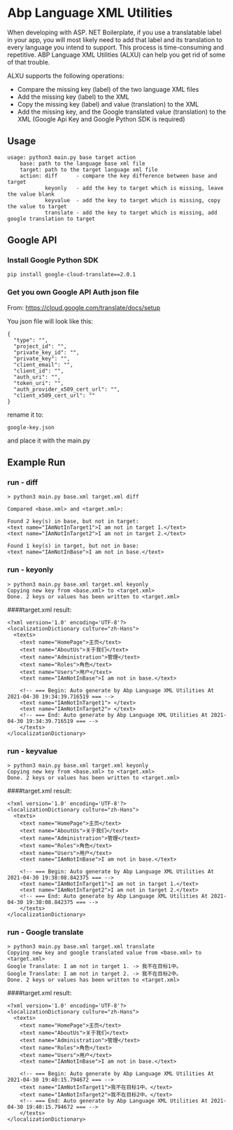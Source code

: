# Abp Language XML Utilities

When developing with ASP. NET Boilerplate, if you use a translatable label in your app, you will most likely need to add that label and its translation to every language you intend to support.
This process is time-consuming and repetitive.
ABP Language XML Utilities (ALXU) can help you get rid of some of that trouble.

ALXU supports the following operations:
 - Compare the missing key (label) of the two language XML files
 - Add the missing key (label) to the XML
 - Copy the missing key (label) and value (translation) to the XML
 - Add the missing key, and the Google translated value (translation) to the XML (Google Api Key and Google Python SDK is required)

## Usage
```
usage: python3 main.py base target action
    base: path to the language base xml file
    target: path to the target language xml file
    action: diff      - compare the key difference between base and target
            keyonly   - add the key to target which is missing, leave the value blank
            keyvalue  - add the key to target which is missing, copy the value to target
            translate - add the key to target which is missing, add google translation to target
```
## Google API
### Install Google Python SDK
```
pip install google-cloud-translate==2.0.1
```
### Get you own Google API Auth json file
From: https://cloud.google.com/translate/docs/setup

You json file will look like this:
```
{
  "type": "",
  "project_id": "",
  "private_key_id": "",
  "private_key": "",
  "client_email": "",
  "client_id": "",
  "auth_uri": "",
  "token_uri": "",
  "auth_provider_x509_cert_url": "",
  "client_x509_cert_url": ""
}
```
rename it to:
```
google-key.json
```
and place it with the main.py

## Example Run
### run - diff
```
> python3 main.py base.xml target.xml diff

Compared <base.xml> and <target.xml>:

Found 2 key(s) in base, but not in target:
<text name="IAmNotInTarget1">I am not in target 1.</text>
<text name="IAmNotInTarget2">I am not in target 2.</text>

Found 1 key(s) in target, but not in base:
<text name="IAmNotInBase">I am not in base.</text>
```
### run - keyonly
```
> python3 main.py base.xml target.xml keyonly
Copying new key from <base.xml> to <target.xml>
Done. 2 keys or values has been written to <target.xml>
```
####target.xml result:
```
<?xml version='1.0' encoding='UTF-8'?>
<localizationDictionary culture="zh-Hans">
  <texts>
    <text name="HomePage">主页</text>
    <text name="AboutUs">关于我们</text>
    <text name="Administration">管理</text>
    <text name="Roles">角色</text>
    <text name="Users">用户</text>
    <text name="IAmNotInBase">I am not in base.</text>

    <!-- === Begin: Auto generate by Abp Language XML Utilities At 2021-04-30 19:34:39.716519 === -->
    <text name="IAmNotInTarget1"> </text>
    <text name="IAmNotInTarget2"> </text>
    <!-- === End: Auto generate by Abp Language XML Utilities At 2021-04-30 19:34:39.716519 === -->
    </texts>
</localizationDictionary>
```
### run - keyvalue
```
> python3 main.py base.xml target.xml keyonly
Copying new key from <base.xml> to <target.xml>
Done. 2 keys or values has been written to <target.xml>
```
####target.xml result:
```
<?xml version='1.0' encoding='UTF-8'?>
<localizationDictionary culture="zh-Hans">
  <texts>
    <text name="HomePage">主页</text>
    <text name="AboutUs">关于我们</text>
    <text name="Administration">管理</text>
    <text name="Roles">角色</text>
    <text name="Users">用户</text>
    <text name="IAmNotInBase">I am not in base.</text>

    <!-- === Begin: Auto generate by Abp Language XML Utilities At 2021-04-30 19:38:08.842375 === -->
    <text name="IAmNotInTarget1">I am not in target 1.</text>
    <text name="IAmNotInTarget2">I am not in target 2.</text>
    <!-- === End: Auto generate by Abp Language XML Utilities At 2021-04-30 19:38:08.842375 === -->
    </texts>
</localizationDictionary>
```
### run - Google translate
```
> python3 main.py base.xml target.xml translate
Copying new key and google translated value from <base.xml> to <target.xml>
Google Translate: I am not in target 1. -> 我不在目标1中。
Google Translate: I am not in target 2. -> 我不在目标2中。
Done. 2 keys or values has been written to <target.xml>
```
####target.xml result:
```
<?xml version='1.0' encoding='UTF-8'?>
<localizationDictionary culture="zh-Hans">
  <texts>
    <text name="HomePage">主页</text>
    <text name="AboutUs">关于我们</text>
    <text name="Administration">管理</text>
    <text name="Roles">角色</text>
    <text name="Users">用户</text>
    <text name="IAmNotInBase">I am not in base.</text>

    <!-- === Begin: Auto generate by Abp Language XML Utilities At 2021-04-30 19:40:15.794672 === -->
    <text name="IAmNotInTarget1">我不在目标1中。</text>
    <text name="IAmNotInTarget2">我不在目标2中。</text>
    <!-- === End: Auto generate by Abp Language XML Utilities At 2021-04-30 19:40:15.794672 === -->
    </texts>
</localizationDictionary>
```